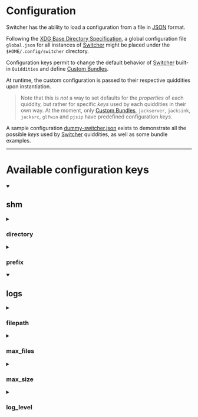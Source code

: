 
Configuration
=======

Switcher has the ability to load a configuration from a file in [JSON](https://www.json.org/json-en.html) format. 

Following the [XDG Base Directory Specification](https://specifications.freedesktop.org/basedir-spec/basedir-spec-latest.html), a global configuration file  `global.json` for all instances of [Switcher](https://gitlab.com/sat-mtl/tools/switcher) might be placed under the `$HOME/.config/switcher` directory.

Configuration keys permit to change the default behavior of [Switcher](https://gitlab.com/sat-mtl/tools/switcher) built-in `Quiddities` and define [Custom Bundles](writing-bundles.md).

At runtime, the custom configuration is passed to their respective quiddities upon instantiation.

> Note that this is *not* a way to set defaults for the *properties* of each quiddity, but rather for specific *keys* used by each quiddities in their own way.
> At the moment, only [Custom Bundles](writing-bundles.md), `jackserver`, `jacksink`, `jacksrc`, `glfwin` and `pjsip` have predefined configuration *keys*.

A sample configuration [dummy-switcher.json](doc/dummy-switcher.json) exists to demonstrate all the possible *keys* used by [Switcher](https://gitlab.com/sat-mtl/tools/switcher) quiddities, as well as some bundle examples.

---

# Available configuration keys

<details open>
  <summary><h2>shm</h2></summary>
  <details>
    <summary><h3>directory</h3></summary>

Specifies the folder in which to save shmdata sockets, by default this points to the [$XDG_RUNTIME_DIR](https://specifications.freedesktop.org/basedir-spec/basedir-spec-latest.html).

> [$XDG_RUNTIME_DIR](https://specifications.freedesktop.org/basedir-spec/basedir-spec-latest.html) defines the base directory relative to which user-specific non-essential runtime files and other file objects (such as sockets, named pipes, ...) should be stored. The directory MUST be owned by the user, and he MUST be the only one having read and write access to it. Its Unix access mode MUST be 0700.

Note that if switcher is running as `root`, the `shm.directory` falls back to the `/tmp` folder.

  </details>
  <details>
    <summary><h3>prefix</h3></summary>

Specifies the prefix to use for shmdata socket file names when saving them, by default `switcher_` is used.

  </details>
</details>

<details open>
  <summary><h2>logs</h2></summary>
  <details>
    <summary><h3>filepath</h3></summary>

Specifies the filepath to where logs should be written, by default this points to `~/.local/state/switcher/logs/switcher.log` in the [$XDG_STATE_HOME](https://specifications.freedesktop.org/basedir-spec/basedir-spec-latest.html).

> The [$XDG_STATE_HOME](https://specifications.freedesktop.org/basedir-spec/basedir-spec-latest.html) contains state data that should persist between (application) restarts, but that is not important or portable enough to the user that it should be stored in [$XDG_DATA_HOME](https://specifications.freedesktop.org/basedir-spec/basedir-spec-latest.html). It may contain:
> - actions history (logs, history, recently used files, …)
> - current state of the application that can be reused on a restart (view, layout, open files, undo history, …)

The following format is used to write logs to this filepath: `DATE|INSTANCE_NAME|PID|THREAD_ID|LOG_LEVEL: MESSAGE|SOURCE_BASENAME:SOURCE_LINE_NUMBER`

> Note that if [$XDG_STATE_HOME](https://specifications.freedesktop.org/basedir-spec/basedir-spec-latest.html) environment variable is not defined, the `logs.filepath` falls back to `~/.local/state/switcher/logs/switcher.log`
> In case [Switcher](https://gitlab.com/sat-mtl/tools/switcher) is running as `root`, the `logs.filepath` falls back to `/var/log/switcher/switcher.log`

  </details>
  <details>
    <summary><h3>max_files</h3></summary>

Specifies the maximum number of files that should be rotated when logging.

This should be an integer greater than `0` otherwise `3` files are rotated by default.

  </details>

  <details>
    <summary><h3>max_size</h3></summary>

Specifies the maximum size (MB) of a file before it is rotated when logging.

This should be an integer greater than `0` otherwise `100` is used by default.

  </details>

  <details>
    <summary><h3>log_level</h3></summary>

Specifies the log level to use.

This can be any of: `trace`, `debug`, `info`, `warn`, `err`, `critical`, `off`.

> Note that if an unrecognized *log level* is used, logging will be disabled as if it was `off`.
> Also the `debug` option of [Switcher](https://gitlab.com/sat-mtl/tools/switcher) takes priority over this setting and would enforce a `debug` log level (except if the log level is lower than `debug` such as `trace`).

  </details>
</details>
